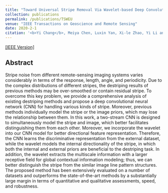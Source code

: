 ```yaml
---
title: "Toward Universal Stripe Removal Via Wavelet-based Deep Convolutional Neural Network"
collection: publications
permalink: /publications/TSWEU
venue: "IEEE Transactions on Geoscience and Remote Sensing"
date: 2020-2-1
citation: '<b>Yi Chang</b>, Meiya Chen, Luxin Yan, Xi-le Zhao, Yi Li and Sheng Zhong. <i>IEEE Transactions on Geoscience and Remote Sensing</i>. <b>TGRS 2020</b>.'
---
```

[[IEEE Version]](https://ieeexplore.ieee.org/document/8936525)
## Abstract
Stripe noise from different remote-sensing imaging systems varies considerably in terms of the response, length, angle, and periodicity. Due to the complex distributions of different stripes, the destriping results of previous methods may be over-smoothed or contain residual stripe. To overcome this key problem, we provide a comprehensive analysis of existing destriping methods and propose a deep convolutional neural network (CNN) for handling various kinds of stripe. Moreover, previous methods individually model the stripe or the image priors, which may lose the relationship between them. In this work, a two-stream CNN is designed to simultaneously model the stripe and image, which better facilitates distinguishing them from each other. Moreover, we incorporate the wavelet into our CNN model for better directional feature representation. Therefore, the CNN learns the discriminative representation from the external dataset, while the wavelet models the internal directionality of the stripe, in which both the internal and external priors are beneficial to the destriping task. In addition, the wavelet extracts the multiscale information with a larger receptive field for global contextual information modeling; thus, we can better distinguish the stripe from the similar image line pattern structures. The proposed method has been extensively evaluated on a number of datasets and outperforms the state-of-the-art methods by a substantially large margin in terms of quantitative and qualitative assessments, speed, and robustness.
